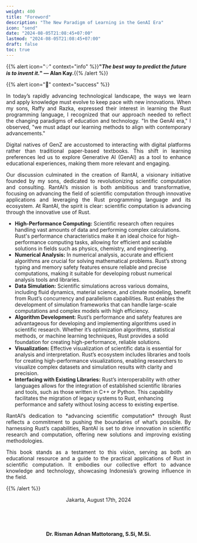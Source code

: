 ```yaml
---
weight: 400
title: "Foreword"
description: "The New Paradigm of Learning in the GenAI Era"
icon: "send"
date: "2024-08-05T21:08:45+07:00"
lastmod: "2024-08-05T21:08:45+07:00"
draft: false
toc: true
---
```


{{% alert icon="💡" context="info" %}}<strong>"<em>The best way to predict the future is to invent it.</em>" — Alan Kay.</strong>{{% /alert %}}

{{% alert icon="📖" context="success" %}}

<p style="text-align: justify;">
In today’s rapidly advancing technological landscape, the ways we learn and apply knowledge must evolve to keep pace with new innovations. When my sons, Raffy and Razka, expressed their interest in learning the Rust programming language, I recognized that our approach needed to reflect the changing paradigms of education and technology. "In the GenAI era," I observed, "we must adapt our learning methods to align with contemporary advancements."
</p>

<p style="text-align: justify;">
Digital natives of GenZ are accustomed to interacting with digital platforms rather than traditional paper-based textbooks. This shift in learning preferences led us to explore Generative AI (GenAI) as a tool to enhance educational experiences, making them more relevant and engaging.
</p>

<p style="text-align: justify;">
Our discussion culminated in the creation of RantAI, a visionary initiative founded by my sons, dedicated to revolutionizing scientific computation and consulting. RantAI’s mission is both ambitious and transformative, focusing on advancing the field of scientific computation through innovative applications and leveraging the Rust programming language and its ecosystem. At RantAI, the spirit is clear: scientific computation is advancing through the innovative use of Rust.
</p>

- **High-Performance Computing:** Scientific research often requires handling vast amounts of data and performing complex calculations. Rust's performance characteristics make it an ideal choice for high-performance computing tasks, allowing for efficient and scalable solutions in fields such as physics, chemistry, and engineering.
- **Numerical Analysis:** In numerical analysis, accurate and efficient algorithms are crucial for solving mathematical problems. Rust’s strong typing and memory safety features ensure reliable and precise computations, making it suitable for developing robust numerical analysis tools and libraries.
- **Data Simulation:** Scientific simulations across various domains, including fluid dynamics, material science, and climate modeling, benefit from Rust’s concurrency and parallelism capabilities. Rust enables the development of simulation frameworks that can handle large-scale computations and complex models with high efficiency.
- **Algorithm Development:** Rust’s performance and safety features are advantageous for developing and implementing algorithms used in scientific research. Whether it’s optimization algorithms, statistical methods, or machine learning techniques, Rust provides a solid foundation for creating high-performance, reliable solutions.
- **Visualization:** Effective visualization of scientific data is essential for analysis and interpretation. Rust’s ecosystem includes libraries and tools for creating high-performance visualizations, enabling researchers to visualize complex datasets and simulation results with clarity and precision.
- **Interfacing with Existing Libraries:** Rust’s interoperability with other languages allows for the integration of established scientific libraries and tools, such as those written in C++ or Python. This capability facilitates the migration of legacy systems to Rust, enhancing performance and safety without losing access to existing expertise.

<p style="text-align: justify;">
RantAI’s dedication to *advancing scientific computation* through Rust reflects a commitment to pushing the boundaries of what’s possible. By harnessing Rust’s capabilities, RantAI is set to drive innovation in scientific research and computation, offering new solutions and improving existing methodologies.
</p>

<p style="text-align: justify;">
This book stands as a testament to this vision, serving as both an educational resource and a guide to the practical applications of Rust in scientific computation. It embodies our collective effort to advance knowledge and technology, showcasing Indonesia’s growing influence in the field.
</p>
{{% /alert %}}

<center>

Jakarta, August 17th, 2024

&nbsp;

&nbsp;

<strong>Dr. Risman Adnan Mattotorang, S.Si, M.Si.</strong>

</center>
